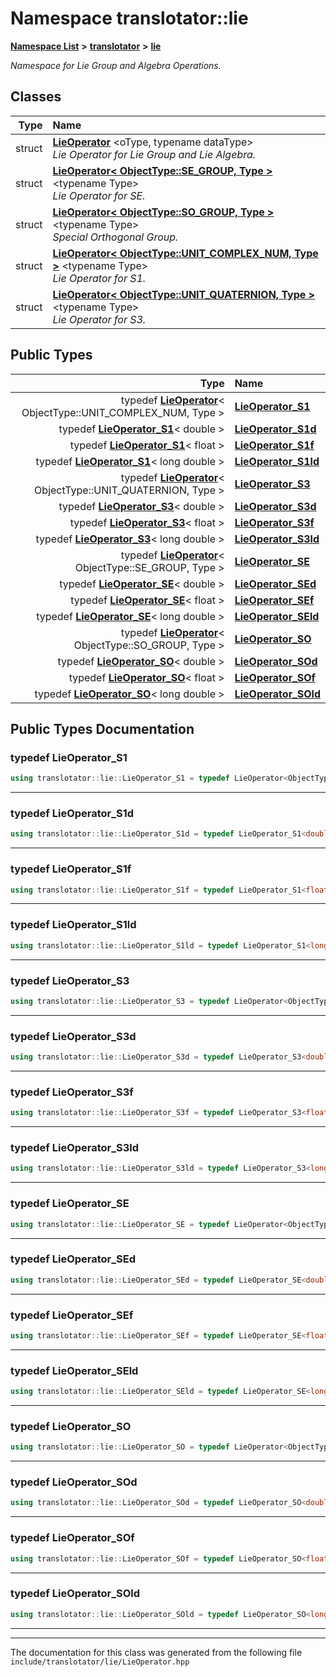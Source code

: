 

# Namespace translotator::lie



[**Namespace List**](namespaces.md) **>** [**translotator**](namespacetranslotator.md) **>** [**lie**](namespacetranslotator_1_1lie.md)



_Namespace for Lie Group and Algebra Operations._ 
















## Classes

| Type | Name |
| ---: | :--- |
| struct | [**LieOperator**](structtranslotator_1_1lie_1_1LieOperator.md) &lt;oType, typename dataType&gt;<br>_Lie Operator for Lie Group and Lie Algebra._  |
| struct | [**LieOperator&lt; ObjectType::SE\_GROUP, Type &gt;**](structtranslotator_1_1lie_1_1LieOperator_3_01ObjectType_1_1SE__GROUP_00_01Type_01_4.md) &lt;typename Type&gt;<br>_Lie Operator for SE._  |
| struct | [**LieOperator&lt; ObjectType::SO\_GROUP, Type &gt;**](structtranslotator_1_1lie_1_1LieOperator_3_01ObjectType_1_1SO__GROUP_00_01Type_01_4.md) &lt;typename Type&gt;<br>_Special Orthogonal Group._  |
| struct | [**LieOperator&lt; ObjectType::UNIT\_COMPLEX\_NUM, Type &gt;**](structtranslotator_1_1lie_1_1LieOperator_3_01ObjectType_1_1UNIT__COMPLEX__NUM_00_01Type_01_4.md) &lt;typename Type&gt;<br>_Lie Operator for S1._  |
| struct | [**LieOperator&lt; ObjectType::UNIT\_QUATERNION, Type &gt;**](structtranslotator_1_1lie_1_1LieOperator_3_01ObjectType_1_1UNIT__QUATERNION_00_01Type_01_4.md) &lt;typename Type&gt;<br>_Lie Operator for S3._  |


## Public Types

| Type | Name |
| ---: | :--- |
| typedef [**LieOperator**](structtranslotator_1_1lie_1_1LieOperator.md)&lt; ObjectType::UNIT\_COMPLEX\_NUM, Type &gt; | [**LieOperator\_S1**](#typedef-lieoperator_s1)  <br> |
| typedef [**LieOperator\_S1**](structtranslotator_1_1lie_1_1LieOperator_3_01ObjectType_1_1UNIT__COMPLEX__NUM_00_01Type_01_4.md)&lt; double &gt; | [**LieOperator\_S1d**](#typedef-lieoperator_s1d)  <br> |
| typedef [**LieOperator\_S1**](structtranslotator_1_1lie_1_1LieOperator_3_01ObjectType_1_1UNIT__COMPLEX__NUM_00_01Type_01_4.md)&lt; float &gt; | [**LieOperator\_S1f**](#typedef-lieoperator_s1f)  <br> |
| typedef [**LieOperator\_S1**](structtranslotator_1_1lie_1_1LieOperator_3_01ObjectType_1_1UNIT__COMPLEX__NUM_00_01Type_01_4.md)&lt; long double &gt; | [**LieOperator\_S1ld**](#typedef-lieoperator_s1ld)  <br> |
| typedef [**LieOperator**](structtranslotator_1_1lie_1_1LieOperator.md)&lt; ObjectType::UNIT\_QUATERNION, Type &gt; | [**LieOperator\_S3**](#typedef-lieoperator_s3)  <br> |
| typedef [**LieOperator\_S3**](structtranslotator_1_1lie_1_1LieOperator_3_01ObjectType_1_1UNIT__QUATERNION_00_01Type_01_4.md)&lt; double &gt; | [**LieOperator\_S3d**](#typedef-lieoperator_s3d)  <br> |
| typedef [**LieOperator\_S3**](structtranslotator_1_1lie_1_1LieOperator_3_01ObjectType_1_1UNIT__QUATERNION_00_01Type_01_4.md)&lt; float &gt; | [**LieOperator\_S3f**](#typedef-lieoperator_s3f)  <br> |
| typedef [**LieOperator\_S3**](structtranslotator_1_1lie_1_1LieOperator_3_01ObjectType_1_1UNIT__QUATERNION_00_01Type_01_4.md)&lt; long double &gt; | [**LieOperator\_S3ld**](#typedef-lieoperator_s3ld)  <br> |
| typedef [**LieOperator**](structtranslotator_1_1lie_1_1LieOperator.md)&lt; ObjectType::SE\_GROUP, Type &gt; | [**LieOperator\_SE**](#typedef-lieoperator_se)  <br> |
| typedef [**LieOperator\_SE**](structtranslotator_1_1lie_1_1LieOperator_3_01ObjectType_1_1SE__GROUP_00_01Type_01_4.md)&lt; double &gt; | [**LieOperator\_SEd**](#typedef-lieoperator_sed)  <br> |
| typedef [**LieOperator\_SE**](structtranslotator_1_1lie_1_1LieOperator_3_01ObjectType_1_1SE__GROUP_00_01Type_01_4.md)&lt; float &gt; | [**LieOperator\_SEf**](#typedef-lieoperator_sef)  <br> |
| typedef [**LieOperator\_SE**](structtranslotator_1_1lie_1_1LieOperator_3_01ObjectType_1_1SE__GROUP_00_01Type_01_4.md)&lt; long double &gt; | [**LieOperator\_SEld**](#typedef-lieoperator_seld)  <br> |
| typedef [**LieOperator**](structtranslotator_1_1lie_1_1LieOperator.md)&lt; ObjectType::SO\_GROUP, Type &gt; | [**LieOperator\_SO**](#typedef-lieoperator_so)  <br> |
| typedef [**LieOperator\_SO**](structtranslotator_1_1lie_1_1LieOperator_3_01ObjectType_1_1SO__GROUP_00_01Type_01_4.md)&lt; double &gt; | [**LieOperator\_SOd**](#typedef-lieoperator_sod)  <br> |
| typedef [**LieOperator\_SO**](structtranslotator_1_1lie_1_1LieOperator_3_01ObjectType_1_1SO__GROUP_00_01Type_01_4.md)&lt; float &gt; | [**LieOperator\_SOf**](#typedef-lieoperator_sof)  <br> |
| typedef [**LieOperator\_SO**](structtranslotator_1_1lie_1_1LieOperator_3_01ObjectType_1_1SO__GROUP_00_01Type_01_4.md)&lt; long double &gt; | [**LieOperator\_SOld**](#typedef-lieoperator_sold)  <br> |
















































## Public Types Documentation




### typedef LieOperator\_S1 

```C++
using translotator::lie::LieOperator_S1 = typedef LieOperator<ObjectType::UNIT_COMPLEX_NUM, Type>;
```




<hr>



### typedef LieOperator\_S1d 

```C++
using translotator::lie::LieOperator_S1d = typedef LieOperator_S1<double>;
```




<hr>



### typedef LieOperator\_S1f 

```C++
using translotator::lie::LieOperator_S1f = typedef LieOperator_S1<float>;
```




<hr>



### typedef LieOperator\_S1ld 

```C++
using translotator::lie::LieOperator_S1ld = typedef LieOperator_S1<long double>;
```




<hr>



### typedef LieOperator\_S3 

```C++
using translotator::lie::LieOperator_S3 = typedef LieOperator<ObjectType::UNIT_QUATERNION, Type>;
```




<hr>



### typedef LieOperator\_S3d 

```C++
using translotator::lie::LieOperator_S3d = typedef LieOperator_S3<double>;
```




<hr>



### typedef LieOperator\_S3f 

```C++
using translotator::lie::LieOperator_S3f = typedef LieOperator_S3<float>;
```




<hr>



### typedef LieOperator\_S3ld 

```C++
using translotator::lie::LieOperator_S3ld = typedef LieOperator_S3<long double>;
```




<hr>



### typedef LieOperator\_SE 

```C++
using translotator::lie::LieOperator_SE = typedef LieOperator<ObjectType::SE_GROUP, Type>;
```




<hr>



### typedef LieOperator\_SEd 

```C++
using translotator::lie::LieOperator_SEd = typedef LieOperator_SE<double>;
```




<hr>



### typedef LieOperator\_SEf 

```C++
using translotator::lie::LieOperator_SEf = typedef LieOperator_SE<float>;
```




<hr>



### typedef LieOperator\_SEld 

```C++
using translotator::lie::LieOperator_SEld = typedef LieOperator_SE<long double>;
```




<hr>



### typedef LieOperator\_SO 

```C++
using translotator::lie::LieOperator_SO = typedef LieOperator<ObjectType::SO_GROUP, Type>;
```




<hr>



### typedef LieOperator\_SOd 

```C++
using translotator::lie::LieOperator_SOd = typedef LieOperator_SO<double>;
```




<hr>



### typedef LieOperator\_SOf 

```C++
using translotator::lie::LieOperator_SOf = typedef LieOperator_SO<float>;
```




<hr>



### typedef LieOperator\_SOld 

```C++
using translotator::lie::LieOperator_SOld = typedef LieOperator_SO<long double>;
```




<hr>

------------------------------
The documentation for this class was generated from the following file `include/translotator/lie/LieOperator.hpp`

